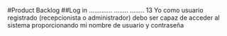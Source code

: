 #Product Backlog
##Log in	.............		........	........	13
Yo como usuario registrado (recepcionista o administrador) debo ser capaz de acceder al sistema proporcionando mi nombre de usuario y contraseña
